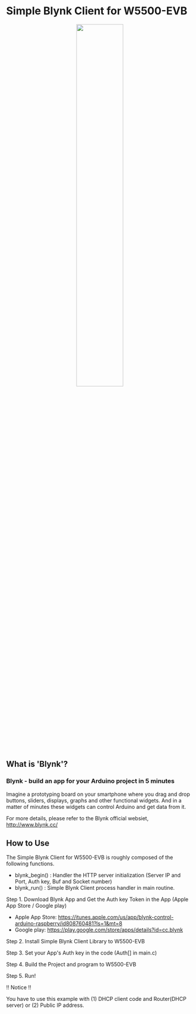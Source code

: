 # Simple Blynk Client for W5500-EVB

<!-- W5500 EVB pic -->
<p align="center">
  <img width="50%" src="http://wizwiki.net/wiki/lib/exe/fetch.php?media=products:w5500:w5500_evb:w5500-evb_side.png" />
</p>

## What is 'Blynk'?
### Blynk - build an app for your Arduino project in 5 minutes
Imagine a prototyping board on your smartphone where you drag and drop buttons, sliders, displays, graphs and other functional widgets. And in a matter of minutes these widgets can control Arduino and get data from it.

For more details, please refer to the Blynk official websiet, http://www.blynk.cc/

## How to Use
The Simple Blynk Client for W5500-EVB is roughly composed of the following functions.
- blynk_begin() : Handler the HTTP server initialization (Server IP and Port, Auth key, Buf and Socket number)
- blynk_run() : Simple Blynk Client process handler in main routine.

Step 1. Download Blynk App and Get the Auth key Token in the App (Apple App Store / Google play)
 - Apple App Store: https://itunes.apple.com/us/app/blynk-control-arduino-raspberry/id808760481?ls=1&mt=8
 - Google play: https://play.google.com/store/apps/details?id=cc.blynk

Step 2. Install Simple Blynk Client Library to W5500-EVB

Step 3. Set your App's Auth key in the code (Auth[] in main.c)

Step 4. Build the Project and program to W5500-EVB

Step 5. Run!

!! Notice !!

You have to use this example with (1) DHCP client code and Router(DHCP server) or (2) Public IP address.
